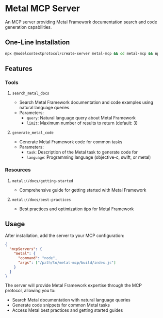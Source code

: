 # Metal MCP Server

An MCP server providing Metal Framework documentation search and code generation capabilities.

## One-Line Installation

```bash
npx @modelcontextprotocol/create-server metal-mcp && cd metal-mcp && npm install && npm run build
```

## Features

### Tools

1. `search_metal_docs`
   - Search Metal Framework documentation and code examples using natural language queries
   - Parameters:
     - `query`: Natural language query about Metal Framework
     - `limit`: Maximum number of results to return (default: 3)

2. `generate_metal_code`
   - Generate Metal Framework code for common tasks
   - Parameters:
     - `task`: Description of the Metal task to generate code for
     - `language`: Programming language (objective-c, swift, or metal)

### Resources

1. `metal://docs/getting-started`
   - Comprehensive guide for getting started with Metal Framework

2. `metal://docs/best-practices`
   - Best practices and optimization tips for Metal Framework

## Usage

After installation, add the server to your MCP configuration:

```json
{
  "mcpServers": {
    "metal": {
      "command": "node",
      "args": ["/path/to/metal-mcp/build/index.js"]
    }
  }
}
```

The server will provide Metal Framework expertise through the MCP protocol, allowing you to:
- Search Metal documentation with natural language queries
- Generate code snippets for common Metal tasks
- Access Metal best practices and getting started guides
